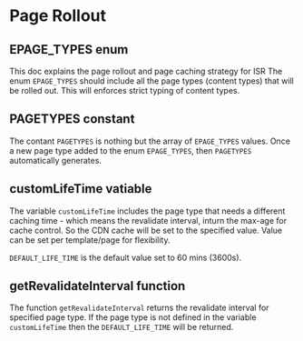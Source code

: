 # Page Rollout

## EPAGE_TYPES enum

This doc explains the page rollout and page caching strategy for ISR
The enum `EPAGE_TYPES` should include all the page types (content types) that will be rolled out.
This will enforces strict typing of content types.

## PAGETYPES constant

The contant `PAGETYPES` is nothing but the array of `EPAGE_TYPES` values. Once a new page type added to the enum `EPAGE_TYPES`, then `PAGETYPES` automatically generates.

## customLifeTime vatiable

The variable `customLifeTime` includes the page type that needs a different caching time - which means the revalidate interval, inturn the max-age for cache control. So the CDN cache will be set to the specified value. Value can be set per template/page for flexibility.

`DEFAULT_LIFE_TIME` is the default value set to 60 mins (3600s).

## getRevalidateInterval function

The function `getRevalidateInterval` returns the revalidate interval for specified page type. If the page type is not defined in the variable `customLifeTime` then the `DEFAULT_LIFE_TIME` will be returned.
